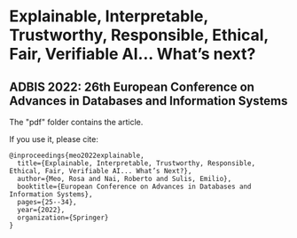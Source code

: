 # Explainable, Interpretable, Trustworthy, Responsible, Ethical, Fair, Verifiable AI... What’s next?
## ADBIS 2022: 26th European Conference on Advances in Databases and Information Systems

The "pdf" folder contains the article.

If you use it, please cite:

```
@inproceedings{meo2022explainable,
  title={Explainable, Interpretable, Trustworthy, Responsible, Ethical, Fair, Verifiable AI... What’s Next?},
  author={Meo, Rosa and Nai, Roberto and Sulis, Emilio},
  booktitle={European Conference on Advances in Databases and Information Systems},
  pages={25--34},
  year={2022},
  organization={Springer}
}
```
